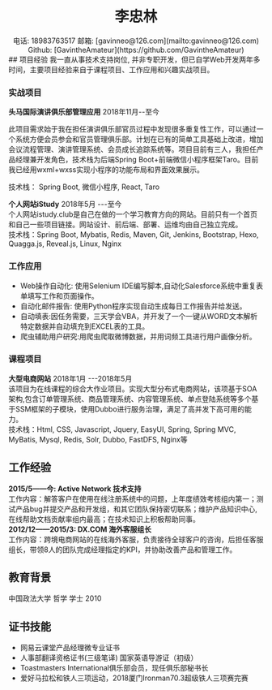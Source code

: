 # <center>李忠林
<center>电话: 18983763517  
邮箱: [gavinneo@126.com](mailto:gavinneo@126.com)  
Github: [GavintheAmateur](https://github.com/GavintheAmateur)
 </center>
## 项目经验
我一直从事技术支持岗位, 并非专职开发，但已自学Web开发两年多时间，主要项目经验来自于课程项目、工作应用和兴趣实战项目。

### 实战项目
**头马国际演讲俱乐部管理应用**  2018年11月--至今

此项目需求始于我在担任演讲俱乐部官员过程中发现很多重复性工作，可以通过一个系统方便会员参会和官员管理俱乐部。计划在已有的简单工具基础上改进，增加会议流程管理、演讲管理系统、会员成长追踪系统等。项目目前有三人，我担任产品经理兼开发角色，技术栈为后端Spring Boot+前端微信小程序框架Taro。目前我已经用wxml+wxss实现小程序的功能布局和界面效果展示。

技术栈： Spring Boot, 微信小程序, React, Taro

**个人网站iStudy**      2018年5月 ---至今                                                                 
个人网站istudy.club是自己在做的一个学习教育方向的网站。目前只有一个首页和自己一些项目链接。网站设计、前后端、部署、运维均由自己独立完成。  
技术栈：Spring Boot, Mybatis, Redis, Maven, Git, Jenkins, Bootstrap, Hexo, Quagga.js, Reveal.js, Linux, Nginx  

### 工作应用
- Web操作自动化: 使用Selenium IDE编写脚本,自动化Salesforce系统中重复表单填写工作和页面操作。
- 自动化邮件报告: 使用Python程序实现自动生成每日工作报告并给发送。
- 自动填表:因任务需要，三天学会VBA，并开发了一个一键从WORD文本解析特定数据并自动填充到EXCEL表的工具。
- 爬虫辅助用户研究:用爬虫爬取微博数据，并用词频工具进行用户画像分析。

### 课程项目
**大型电商网站**                                 2018年1月 ---2018年5月  
该项目为在线课程的综合大作业项目。实现大型分布式电商网站，该项基于SOA架构,包含订单管理系统、商品管理系统、内容管理系统、单点登陆系统等多个基于SSM框架的子模块，使用Dubbo进行服务治理，满足了高并发下高可用的能力。   
技术栈：Html, CSS, Javascript, Jquery, EasyUI, Spring, Spring MVC, MyBatis, Mysql, Redis, Solr, Dubbo, FastDFS, Nginx等

## 工作经验
**2015/5——今: Active Network  技术支持**  
工作内容：解答客户在使用在线注册系统中的问题，上年度绩效考核组内第一；测试产品bug并提交产品和开发组，和其它团队保持密切联系；维护产品知识中心, 在线帮助文档贡献率组内最高；在技术知识上积极帮助同事。   
**2012/12——2015/3: DX.COM  海外客服组长**  
工作内容：跨境电商网站的在线海外客服，负责接待全球客户的咨询，后担任客服组长，带领8人的团队完成经理指定的KPI，并协助改善产品和管理工作。
## 教育背景
中国政法大学 哲学 学士 2010  
## 证书技能
- 网易云课堂产品经理微专业证书
- 人事部翻译资格证书(三级笔译)  国家英语导游证（初级）
- Toastmasters International俱乐部会员，现任俱乐部秘书长
- 爱好马拉松和铁人三项运动，2018厦门Ironman70.3超级铁人三项赛完赛
